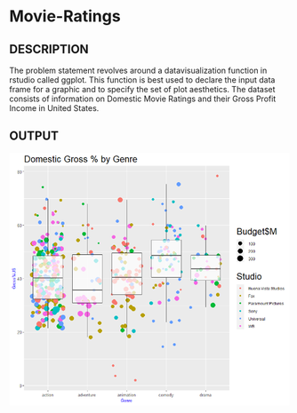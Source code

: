 # Movie-Ratings
## DESCRIPTION
The problem statement revolves around a datavisualization function in rstudio called ggplot. This function is best used to declare the input data frame for a graphic and to specify the set of plot aesthetics. The dataset consists of information on Domestic Movie Ratings and their Gross Profit Income in United States.

## OUTPUT
<a>
  <img src="https://github.com/yashs0215/Movie-Ratings/blob/main/Movie%20Ratings%20Boxplot.png?raw=true">
  </a>

